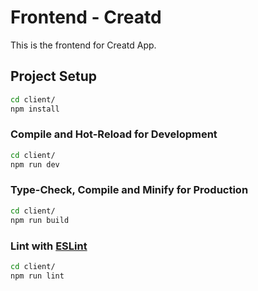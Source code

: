 # Frontend - Creatd
This is the frontend for Creatd App.

## Project Setup

```sh
cd client/
npm install
```

### Compile and Hot-Reload for Development

```sh
cd client/
npm run dev
```

### Type-Check, Compile and Minify for Production

```sh
cd client/
npm run build
```

### Lint with [ESLint](https://eslint.org/)

```sh
cd client/
npm run lint
```
